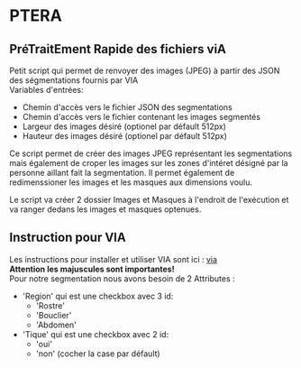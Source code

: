 # PTERA
## PréTraitEment Rapide des fichiers viA

Petit script qui permet de renvoyer des images (JPEG) à partir des JSON des ségmentations fournis par VIA  
Variables d'entrées:  
* Chemin d'accès vers le fichier JSON des segmentations
* Chemin d'accès vers le fichier contenant les images segmentés
* Largeur des images désiré (optionel par défault 512px)
* Hauteur des images désiré (optionel par défault 512px)  
  
Ce script permet de créer des images JPEG représentant les segmentations mais également de croper les images sur les zones d'intéret désigné par la personne aillant
fait la segmentation. Il permet également de redimenssioner les images et les masques aux dimensions voulu.

Le script va créer 2 dossier Images et Masques à l'endroit de l'exécution et va ranger dedans les images et masques optenues.  

## Instruction pour VIA  

Les instructions pour installer et utiliser VIA sont ici : [via](https://www.robots.ox.ac.uk/~vgg/software/via/)  
**Attention les majuscules sont importantes!**  
Pour notre segmentation nous avons besoin de 2 Attributes :
* 'Region' qui est une checkbox avec 3 id:
  * 'Rostre'
  * 'Bouclier'
  * 'Abdomen'
* 'Tique' qui est une checkbox avec 2 id:
  * 'oui'
  * 'non' (cocher la case par défault)
  
